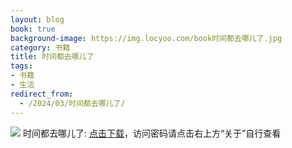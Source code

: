```yaml
---
layout: blog
book: true
background-image: https://img.locyoo.com/book时间都去哪儿了.jpg
category: 书籍
title: 时间都去哪儿了
tags:
- 书籍
- 生活
redirect_from:
  - /2024/03/时间都去哪儿了/
---
```

![](https://img.locyoo.com/book时间都去哪儿了.jpg)
时间都去哪儿了: <a name = "ref1" href="https://url18.ctfile.com/f/50983618-1319974015-ee22ea?p=3619">点击下载</a>，访问密码请点击右上方“关于”自行查看